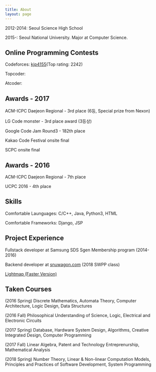 ```yaml
---
title: About
layout: page
---
```


<!--![Profile Image]({{ site.url }}/{{ site.picture }})-->

<p>2012-2014: Seoul Science High School</p>

<p>2015-: Seoul National University. Major at Computer Science. </p>

<h2> Online Programming Contests </h2>

<p> Codeforces: <a href="http://codeforces.com/profile/kjp4155" > kjp4155</a>(Top rating: 2242)</p>
<p> Topcoder: </p>
<p> Atcoder: </p>

<h2> Awards - 2017 </h2>

<p> ACM-ICPC Daejeon Regional - 3rd place (6등, Special prize from Nexon) </p>
<p> LG Code monster - 3rd place award (3등상) </p>
<p> Google Code Jam Round3 - 182th place </p>
<p> Kakao Code Festival onsite final </p>
<p> SCPC onsite final </p>

<h2> Awards - 2016 </h2>

<p> ACM-ICPC Daejeon Regional - 7th place </p>
<p> UCPC 2016 - 4th place </p>

<h2> Skills </h2>

<p> Comfortable Launguages: C/C++, Java, Python3, HTML </p>
<p> Comfortable Frameworks: Django, JSP</p>

<h2> Project Experience </h2>

<p> Fullstack developer at Samsung SDS Sgen Membership program (2014-2016) </p>
<p> Backend developer at <a href="https://github.com/SNUWagon">snuwagon.com</a> (2018 SWPP class)</p>
<p> 
	<a href="./../p5/LightMap/lightmap.html"> Lightmap </a>  
	<a href="./../p5/LightMap/lightmapfast.html">(Faster Version) </a> 
</p>

<h2> Taken Courses </h2>

<p> (2016 Spring) Discrete Mathematics, Automata Theory, Computer Architecture, Logic Design, Data Structures</p>
<p> (2016 Fall) Philosophical Understanding of Science, Logic, Electrical and Electronic Circuits </p>
<p> (2017 Spring) Database, Hardware System Design, Algorithms, Creative Integrated Design, Computer Programming</p>
<p> (2017 Fall) Linear Algebra, Patent and Technology Entreprenurship, Mathematical Analysis</p>
<p> (2018 Spring) Number Theory, Linear & Non-linear Computation Models, Principles and Practices of Software Development, System Programming</p>

